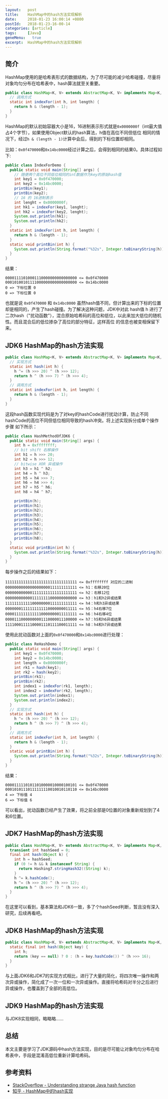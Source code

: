 ```yaml
---
layout:   post
title:    HashMap中的hash方法实现解析
date:     2018-01-23 16:00:14 +0800
postId:   2018-01-23-16-00-14
categories: [article]
tags:     [Java]
geneMenu:   true
excerpt:  HashMap中的hash方法实现解析
---
```


## 简介
HashMap使用的是哈希表形式的数据结构，为了尽可能的减少哈希碰撞，尽量将对象均匀分布在哈希表中，hash算法就至关重要。

```java
public class HashMap<K, V> extends AbstractMap<K, V> implements Map<K, V>, Cloneable, Serializable {
  // 调用方式
  static int indexFor(int h, int length) {
    return h & (length - 1);
  }
}
```

HashMap的默认初始容器大小是16，16进制表示形式就是`0x0000000f`（int最大值占4个字节），如果使用Object默认的hash算法，h值在高位不同但低位
相同的情况下，经过`h & (length - 1)`计算中会后，得到的下标位置却相同。

比如：`0x0f470000`和`0x14bc0000`经过计算之后，会得到相同的结果0。具体过程如下:

```java
public class IndexForDemo {
  public static void main(String[] args) {
    // 随便两个高位不同低位相同的int数据作为key的原始hash值
    int key1 = 0x0f470000;
    int key2 = 0x14bc0000;
    printBin(key1);
    printBin(key2);
    // 16 的 16进制表示
    int lenght = 0x0000000f;
    int hk1 = indexFor(key1, lenght);
    int hk2 = indexFor(key2, lenght);
    System.out.println(hk1);
    System.out.println(hk2);
  }
  static int indexFor(int h, int length) {
    return h & (length - 1);
  }
  static void printBin(int h) {
    System.out.println(String.format("%32s", Integer.toBinaryString(h)).replace(' ', '0'));
  }
}
```

结果：

```text
00001111010001110000000000000000 <= 0x0f470000
00010100101111000000000000000000 <= 0x14bc0000
0 => 下标位置 0
0 => 下标位置 0
```

也就是说 `0x0f470000` 和 `0x14bc0000` 虽然hash值不同，但计算出来的下标的位置却是相同的，产生了hash碰撞。为了解决这种问题，JDK中对此
hash值 h 进行了二次hash（"扰动函数"），混合原始哈希码的高位和低位，以此来加大低位的随机性。而且混合后的低位掺杂了高位的部分特征，这样高位
的信息也被变相保留下来。

## JDK6 HashMap的hash方法实现

```java
public class HashMap<K, V> extends AbstractMap<K, V> implements Map<K, V>, Cloneable, Serializable {
  // 实现方式
  static int hash(int h) {
    h ^= (h >>> 20) ^ (h >>> 12);
    return h ^ (h >>> 7) ^ (h >>> 4);
  }
  // 调用方式
  static int indexFor(int h, int length) {
    return h & (length - 1);
  }
}
```

这段hash函数实现代码是为了对key的hashCode进行扰动计算，防止不同hashCode的高位不同但低位相同导致的hash冲突。将上述实现拆分成单个操作步骤
如下所示：

```java
public class HashMethodOfJDK6 {
  public static void main(String[] args) {
    int h = 0xffffffff;
    // bit shift 右移操作
    int h1 = h >>> 20;
    int h2 = h >>> 12;
    // bitwise XOR 异或操作
    int h3 = h1 ^ h2;
    int h4 = h ^ h3;
    int h5 = h4 >>> 7;
    int h6 = h4 >>> 4;
    int h7 = h5 ^ h6;
    int h8 = h4 ^ h7;

    printBin(h);
    printBin(h1);
    printBin(h2);
    printBin(h3);
    printBin(h4);
    printBin(h5);
    printBin(h6);
    printBin(h7);
    printBin(h8);
  }
  static void printBin(int h) {
    System.out.println(String.format("%32s", Integer.toBinaryString(h)).replace(' ', '0'));
  }
}
```

每步操作之后的结果如下：

```text
11111111111111111111111111111111 <= 0xffffffff 对应的二进制
00000000000000000000111111111111 <= h1：右移20位
00000000000011111111111111111111 <= h2：右移12位
00000000000011111111000000000000 <= h3：h1和h2异或结果
11111111111100000000111111111111 <= h4：h和h3异或结果
00000001111111111110000000011111 <= h5：h4右移7位
00001111111111110000000011111111 <= h6：h4右移4位
00001110000000001110000011100000 <= h7：h5和h6异或结果
11110001111100001110111100011111 <= h8：h4和h7异或结果
```

使用此扰动函数对上面的`0x0f470000`和`0x14bc0000`进行处理：

```java
public class ReHashDemo {
  public static void main(String[] args) {
    int key1 = 0x0f470000;
    int key2 = 0x14bc0000;
    int length = 0x0000000f;
    int rk1 = hash(key1);
    int rk2 = hash(key2);
    printBin(rk1);
    printBin(rk2);
    int index1 = indexFor(rk1, length);
    int index2 = indexFor(rk2, length);
    System.out.println(index1);
    System.out.println(index2);
  }
  // 实现方式
  static int hash(int h) {
    h ^= (h >>> 20) ^ (h >>> 12);
    return h ^ (h >>> 7) ^ (h >>> 4);
  }
  // 调用方式
  static int indexFor(int h, int length) {
    return h & (length - 1);
  }
  static void printBin(int h) {
    System.out.println(String.format("%32s", Integer.toBinaryString(h)).replace(' ', '0'));
  }
}
```

结果：

```text
00001111101011010000010000100101 <= 0x0f470000
00010101110111111110010010110110 <= 0x14bc0000
4 => 下标值 4
6 => 下标值 6
```

可以看出，扰动函数已经产生了效果，将之前全部是0位置的对象重新规划到了4和6位置。

## JDK7 HashMap的hash方法实现

```java
public class HashMap<K, V> extends AbstractMap<K, V> implements Map<K, V>, Cloneable, Serializable {
  transient int hashSeed = 0;
  final int hash(Object k) {
    int h = hashSeed;
    if (0 != h && k instanceof String) {
      return Hashing7.stringHash32((String) k);
    }
    h ^= k.hashCode();
    h ^= (h >>> 20) ^ (h >>> 12);
    return h ^ (h >>> 7) ^ (h >>> 4);
  }
}
```
在这里可以看到，基本算法和JDK6一致，多了个hashSeed判断，暂且没有深入研究，后续再看吧。

## JDK8 HashMap的hash方法实现

```java
public class HashMap<K, V> extends AbstractMap<K, V> implements Map<K, V>, Cloneable, Serializable {
  static final int hash(Object key) {
    int h;
    return (key == null) ? 0 : (h = key.hashCode()) ^ (h >>> 16);
  }
}
```

与上面JDK6和JDK7的实现方式相比，进行了大量的简化，将四次唯一操作和两次异或操作，简化成了一次一位和一次异或操作。直接将哈希码对半分之后进行
异或操作，也覆盖到了全部的高低位。

## JDK9 HashMap的hash方法实现

与JDK8实现相同，略略略……

## 总结

本文主要是学习了JDK源码中hash方法实现，目的是尽可能让对象均匀分布在哈希表中，手段是混淆高低位重新计算哈希码。

## 参考资料

* [StackOverflow - Understanding strange Java hash function](https://stackoverflow.com/questions/9335169/understanding-strange-java-hash-function)
* [知乎 - HashMap中的hash实现](https://www.zhihu.com/question/51784530)

